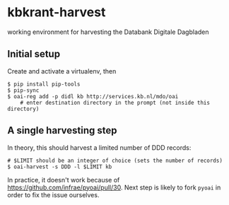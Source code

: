 # kbkrant-harvest

working environment for harvesting the Databank Digitale Dagbladen


## Initial setup

Create and activate a virtualenv, then

```console
$ pip install pip-tools
$ pip-sync
$ oai-reg add -p didl kb http://services.kb.nl/mdo/oai
    # enter destination directory in the prompt (not inside this directory)
```


## A single harvesting step

In theory, this should harvest a limited number of DDD records:

```console
# $LIMIT should be an integer of choice (sets the number of records)
$ oai-harvest -s DDD -l $LIMIT kb
```

In practice, it doesn't work because of https://github.com/infrae/pyoai/pull/30. Next step is likely to fork `pyoai` in order to fix the issue ourselves.
